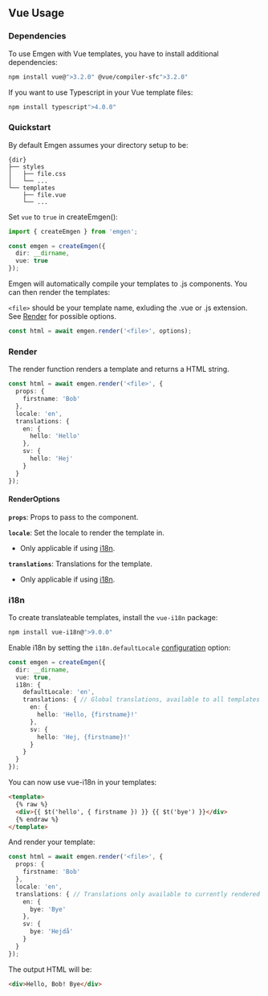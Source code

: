 ## Vue Usage

### Dependencies

To use Emgen with Vue templates, you have to install additional dependencies:

```bash
npm install vue@">3.2.0" @vue/compiler-sfc">3.2.0"
```

If you want to use Typescript in your Vue template files:

```bash
npm install typescript">4.0.0"
```

### Quickstart

By default Emgen assumes your directory setup to be:

```
{dir}
├── styles
│   ├── file.css
│   └── ...
└── templates
    ├── file.vue
    └── ...
```

Set `vue` to `true` in createEmgen():

```ts
import { createEmgen } from 'emgen';

const emgen = createEmgen({
  dir: __dirname,
  vue: true
});
```

Emgen will automatically compile your templates to .js components. You can then render the templates:

`<file>` should be your template name, exluding the .vue or .js extension. See [Render](#render) for possible options.

```ts
const html = await emgen.render('<file>', options);
```

### Render

The render function renders a template and returns a HTML string.

```ts
const html = await emgen.render('<file>', {
  props: {
    firstname: 'Bob'
  },
  locale: 'en',
  translations: {
    en: {
      hello: 'Hello'
    },
    sv: {
      hello: 'Hej'
    }
  }
});
```

#### RenderOptions

**`props`**: Props to pass to the component.

**`locale`**: Set the locale to render the template in.

- Only applicable if using [i18n](#i18n).

**`translations`**: Translations for the template.

- Only applicable if using [i18n](#i18n).

### i18n

To create translateable templates, install the `vue-i18n` package:

```bash
npm install vue-i18n@">9.0.0"
```

Enable i18n by setting the `i18n.defaultLocale` [configuration](/configuration) option:

```ts
const emgen = createEmgen({
  dir: __dirname,
  vue: true,
  i18n: {
    defaultLocale: 'en',
    translations: { // Global translations, available to all templates
      en: {
        hello: 'Hello, {firstname}!'
      },
      sv: {
        hello: 'Hej, {firstname}!'
      }
    }
  }
});
```

You can now use vue-i18n in your templates:

```html
<template>
  {% raw %}
  <div>{{ $t('hello', { firstname }) }} {{ $t('bye') }}</div>
  {% endraw %}
</template>
```

And render your template:

```ts
const html = await emgen.render('<file>', {
  props: {
    firstname: 'Bob'
  },
  locale: 'en',
  translations: { // Translations only available to currently rendered template
    en: {
      bye: 'Bye'
    },
    sv: {
      bye: 'Hejdå'
    }
  }
});
```

The output HTML will be:

```html
<div>Hello, Bob! Bye</div>
```
